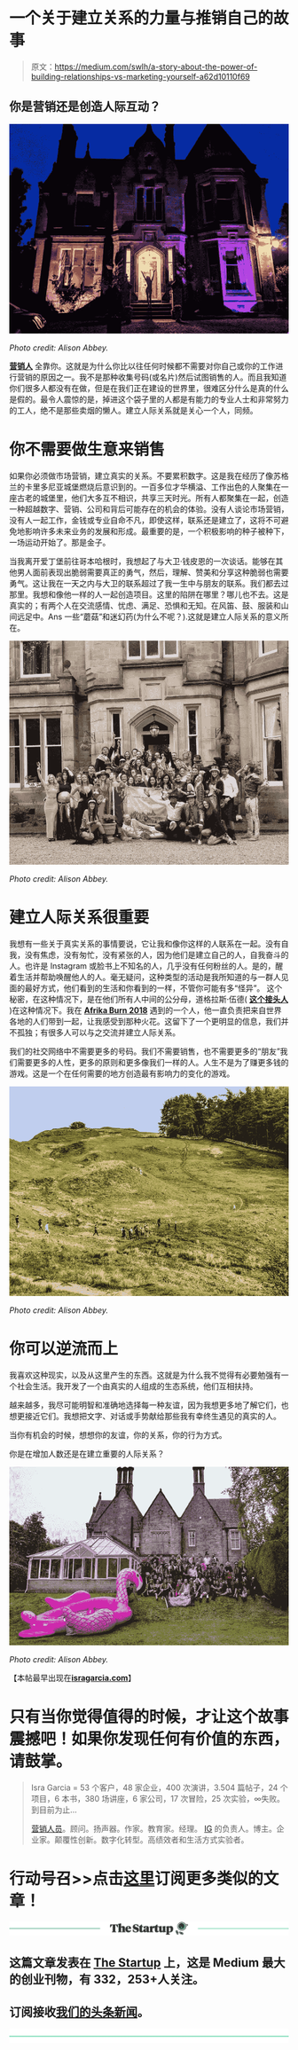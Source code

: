 # 一个关于建立关系的力量与推销自己的故事

> 原文：<https://medium.com/swlh/a-story-about-the-power-of-building-relationships-vs-marketing-yourself-a62d10110f69>

## 你是营销还是创造人际互动？

![](img/bf2efd0bc043b7d95e8c393e7063bafc.png)

*Photo credit: Alison Abbey.*

[**营销人**](/@miketrap/the-5-kinds-of-marketing-people-7a2a9dee36a0) 全靠你。这就是为什么你比以往任何时候都不需要对你自己或你的工作进行营销的原因之一。我不是那种收集号码(或名片)然后试图销售的人。而且我知道你们很多人都没有在做，但是在我们正在建设的世界里，很难区分什么是真的什么是假的。最令人震惊的是，掉进这个袋子里的人都是有能力的专业人士和非常努力的工人，绝不是那些卖烟的懒人。建立人际关系就是关心一个人，同频。

# 你不需要做生意来销售

如果你必须做市场营销，建立真实的关系。不要累积数字。这是我在经历了像苏格兰的卡里多尼亚城堡燃烧后意识到的。一百多位才华横溢、工作出色的人聚集在一座古老的城堡里，他们大多互不相识，共享三天时光。所有人都聚集在一起，创造一种超越数字、营销、公司和背后可能存在的机会的体验。没有人谈论市场营销，没有人一起工作，金钱或专业自命不凡，即使这样，联系还是建立了，这将不可避免地影响许多未来业务的发展和形成。最重要的是，一个积极影响的种子被种下，一场运动开始了。那是金子。

当我离开爱丁堡前往哥本哈根时，我想起了与大卫·钱皮恩的一次谈话。能够在其他男人面前表现出脆弱需要真正的勇气，然后，理解、赞美和分享这种脆弱也需要勇气。这让我在一天之内与大卫的联系超过了我一生中与朋友的联系。我们都去过那里。我想和像他一样的人一起创造项目。这里的陷阱在哪里？哪儿也不去。这是真实的；有两个人在交流感情、忧虑、满足、恐惧和无知。在风笛、鼓、服装和山间远足中。Ans 一些“蘑菇”和迷幻药(为什么不呢？).这就是建立人际关系的意义所在。

![](img/220a3c3d324f7db390962ea062544b00.png)

*Photo credit: Alison Abbey.*

# 建立人际关系很重要

我想有一些关于真实关系的事情要说，它让我和像你这样的人联系在一起。没有自我，没有焦虑，没有匆忙，没有紧张的人，因为他们是建立自己的人，自我奋斗的人。也许是 Instagram 或脸书上不知名的人，几乎没有任何粉丝的人。是的，醒着生活并帮助唤醒他人的人。毫无疑问，这种类型的活动是我所知道的与一群人见面的最好方式，他们看到的生活和你看到的一样，不管你可能有多“怪异”。
这个秘密，在这种情况下，是在他们所有人中间的公分母，道格拉斯·伍德( [**这个接头人**](https://www.fastcompany.com/3021693/the-connector) )在这种情况下。我在 [**Afrika Burn 2018**](https://isragarcia.com/afrika-burn-amazing-experience-festival) 遇到的一个人，他一直负责把来自世界各地的人们带到一起，让我感受到那种火花。这留下了一个更明显的信息，我们并不孤独；有很多人可以与之交流并建立人际关系。

我们的社交网络中不需要更多的号码。我们不需要销售，也不需要更多的“朋友”我们需要更多的人性，更多的原则和更多像我们一样的人。人生不是为了赚更多钱的游戏。这是一个在任何需要的地方创造最有影响力的变化的游戏。

![](img/d159ea93a21a3e4158cf9df6134082d4.png)

*Photo credit: Alison Abbey.*

# 你可以逆流而上

我喜欢这种现实，以及从这里产生的东西。这就是为什么我不觉得有必要勉强有一个社会生活。我开发了一个由真实的人组成的生态系统，他们互相扶持。

越来越多，我尽可能明智和准确地选择每一种友谊，因为我想更多地了解它们，也想更接近它们。我想把文字、对话或手势献给那些我有幸终生遇见的真实的人。

当你有机会的时候，想想你的友谊，你的关系，你的行为方式。

你是在增加人数还是在建立重要的人际关系？

![](img/623190424bff3944031b24295771d228.png)

*Photo credit: Alison Abbey.*

【本帖最早出现在[**isragarcia.com**](https://isragarcia.com/building-human-relationships)】

# 只有当你觉得值得的时候，才让这个故事震撼吧！如果你发现任何有价值的东西，请鼓掌。

> Isra Garcia = 53 个客户，48 家企业，400 次演讲，3.504 篇帖子，24 个项目，6 本书，380 场讲座，6 家公司，17 次冒险，25 次实验，∞失败。到目前为止…
> 
> [营销人员](https://isragarcia.com/wp/marketer)。顾问。扬声器。作家。教育家。经理。 [IG](http://thisisig.com) 的负责人。博主。企业家。颠覆性创新。数字化转型。高绩效者和生活方式实验者。

# 行动号召>>点击[这里](http://feeds.feedburner.com/isragarcia)订阅更多类似的文章！

[![](img/308a8d84fb9b2fab43d66c117fcc4bb4.png)](https://medium.com/swlh)

## 这篇文章发表在 [The Startup](https://medium.com/swlh) 上，这是 Medium 最大的创业刊物，有 332，253+人关注。

## 订阅接收[我们的头条新闻](http://growthsupply.com/the-startup-newsletter/)。

[![](img/b0164736ea17a63403e660de5dedf91a.png)](https://medium.com/swlh)